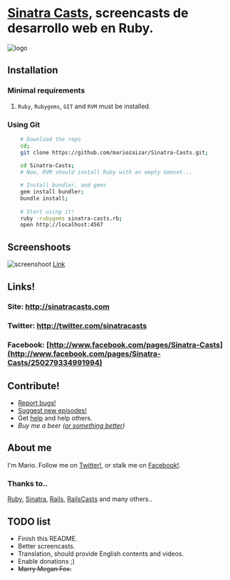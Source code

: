 # [Sinatra Casts][site], screencasts de desarrollo web en Ruby.
![logo](http://github.com/mariozaizar/Sinatra-Casts/raw/master/public/images/logo.png)

## Installation

### Minimal requirements

1. `Ruby`, `Rubygems`, `GIT` and `RVM` must be installed.

### Using Git

```sh
    # Download the repo
    cd;
    git clone https://github.com/mariozaizar/Sinatra-Casts.git;
    
    cd Sinatra-Casts;
    # Now, RVM should install Ruby with an empty Gemset...

    # Install bundler, and gems
    gem install bundler;
    bundle install;
    
    # Start using it!
    ruby -rubygems sinatra-casts.rb;
    open http://localhost:4567
```

## Screenshoots

![screenshoot](http://github.com/mariozaizar/Sinatra-Casts/raw/master/public/images/screenshoot.png)
[Link](http://screencasts.com)

## Links!

### Site: <http://sinatracasts.com>
### Twitter: <http://twitter.com/sinatracasts>
### Facebook: [http://www.facebook.com/pages/Sinatra-Casts](http://www.facebook.com/pages/Sinatra-Casts/250279334991994)

## Contribute!

* [Report bugs!](https://github.com/mariozaizar/Sinatra-Casts/issues?labels=Bugs)
* [Suggest new episodes!](https://github.com/mariozaizar/Sinatra-Casts/issues?labels=Features)
* Get [help](https://github.com/mariozaizar/Sinatra-Casts/issues?labels=Help) and help others.
* _Buy me a beer ([or something better][amazon])_

## About me

I'm Mario.
Follow me on [Twitter!][twitter], or stalk me on [Facebook!][facebook].

### Thanks to..

[Ruby][ruby], [Sinatra][sinatra], [Rails][rails], [RailsCasts][railscasts] and many others.. 

## TODO list

* Finish this README.
* Better screencasts.
* Translation, should provide English contents and videos.
* Enable donations ;)
* <del>Marry Megan Fox.</del>

[site]: https://sinatracasts.com
[twitter]: http://twitter.com/mariozaizar
[facebook]: http://facebook.com/mariozaizar 
[amazon]: http://amzn.com/w/18ZQSVYATE5M1

[ruby]: http://ruby-lang.org
[git]: http://git-scm.com/
[sinatra]: http://www.sinatrarb.com/
[rails]: http://rubyonrails.org/
[rvm]: https://rvm.beginrescueend.com/
[gem]: http://rubygems.org/
[bash]: http://www.gnu.org/software/bash/
[railscasts]: http://railscasts.com/